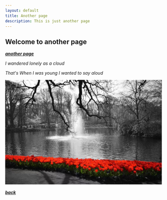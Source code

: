 ```yaml
---
layout: default
title: Another page
description: This is just another page
---
```


## Welcome to another page

[**_another page_**](./another-2-1.html)

_I wandered lonely as a cloud_

_That's When I was young I wanted to say aloud_


<center>
<img src='img/flower3.jpg'>
</center>

[**_back_**](./)


